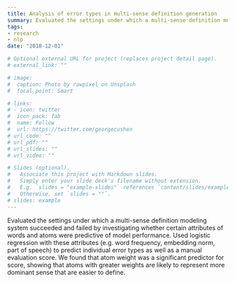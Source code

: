 ```yaml
---
title: Analysis of error types in multi-sense definition generation
summary: Evaluated the settings under which a multi-sense definition modeling system succeeded and failed
tags:
- research
- nlp
date: "2018-12-01"

# Optional external URL for project (replaces project detail page).
# external_link: ""

# image:
#  caption: Photo by rawpixel on Unsplash
#  focal_point: Smart

# links:
# - icon: twitter
#  icon_pack: fab
#  name: Follow
#  url: https://twitter.com/georgecushen
# url_code: ""
# url_pdf: ""
# url_slides: ""
# url_video: ""

# Slides (optional).
#   Associate this project with Markdown slides.
#   Simply enter your slide deck's filename without extension.
#   E.g. `slides = "example-slides"` references `content/slides/example-slides.md`.
#   Otherwise, set `slides = ""`.
# slides: example
---
```


Evaluated the settings under which a multi-sense definition modeling system succeeded and failed by investigating whether certain attributes of words and atoms were predictive of model performance. Used logistic regression with these attributes (e.g. word frequency, embedding norm, part of speech) to predict individual error types as well as a manual evaluation score. We found that atom weight was a significant predictor for score, showing that atoms with greater weights are likely to represent more dominant sense that are easier to define.
